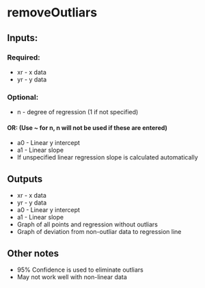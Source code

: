 # removeOutliars

## Inputs:

### Required:
   * xr - x data
   * yr - y data
### Optional:
   * n - degree of regression (1 if not specified)
#### OR: (Use ~ for n, n will not be used if these are entered)
   * a0 - Linear y intercept 
   * a1 - Linear slope
   * If unspecified linear regression slope is calculated automatically

## Outputs
   * xr - x data
   * yr - y data
   * a0 - Linear y intercept 
   * a1 - Linear slope
   * Graph of all points and regression without outliars
   * Graph of deviation from non-outliar data to regression line

## Other notes
   * 95% Confidence is used to eliminate outliars
   * May not work well with non-linear data
